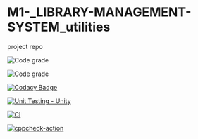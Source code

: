 # M1-_LIBRARY-MANAGEMENT-SYSTEM_utilities
project repo

![Code grade](https://api.codiga.io/project/31061/score/svg)


![Code grade](https://api.codiga.io/project/31061/status/svg)


[![Codacy Badge](https://app.codacy.com/project/badge/Grade/b15c5d4fad9f49f5830c63623cdfbf51)](https://www.codacy.com/gh/Bhanu42/M1-_Library-Managemnt-System_utilities/dashboard?utm_source=github.com&amp;utm_medium=referral&amp;utm_content=Bhanu42/M1-_Library-Managemnt-System_utilities&amp;utm_campaign=Badge_Grade)

[![Unit Testing - Unity](https://github.com/Bhanu42/M1-_Library-Managemnt-System_utilities/actions/workflows/unity.yml/badge.svg)](https://github.com/Bhanu42/M1-_Library-Managemnt-System_utilities/actions/workflows/unity.yml)

[![CI](https://github.com/Bhanu42/M1-_Library-Managemnt-System_utilities/actions/workflows/main.yml/badge.svg)](https://github.com/Bhanu42/M1-_Library-Managemnt-System_utilities/actions/workflows/main.yml)


[![cppcheck-action](https://github.com/Bhanu42/M1-_Library-Managemnt-System_utilities/actions/workflows/c-cpp.yml/badge.svg)](https://github.com/Bhanu42/M1-_Library-Managemnt-System_utilities/actions/workflows/c-cpp.yml)
